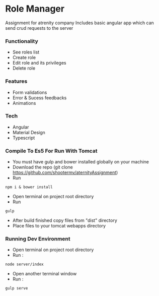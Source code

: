# Role Manager
Assignment for atrenity company
Includes basic angular app which can send crud requests to the server

### Functionality
  - See roles list
  - Create role  
  - Edit role and its privileges
  - Delete role

### Features
  - Form validations
  - Error & Sucess feedbacks
  - Animations

### Tech
  - Angular
  - Material Design
  - Typescript


### Compile To Es5 For Run With Tomcat
  - You must have gulp and bower installed globally on your machine
  - Download the repo (git clone https://github.com/shootermv/aternityAssignment)
  - Run 
```
npm i & bower install
```   
  - Open terminal on project root directory
  - Run 
```
gulp
``` 
  - After build finished copy files from "dist" directory
  - Place files to your tomcat webapps directory

### Running Dev Environment
  - Open terminal on project root directory
  - Run :
```
node server/index
``` 
  - Open another terminal window
  - Run :
```
gulp serve
``` 